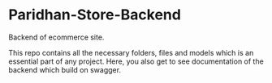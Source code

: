 # Paridhan-Store-Backend
Backend of ecommerce site.

This repo contains all the necessary folders, files and models which is an essential part of any project.
Here, you also get to see documentation of the backend which build on swagger.
